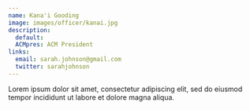 ```yaml
---
name: Kana'i Gooding
image: images/officer/kanai.jpg
description:
  default:
  ACMpres: ACM President
links:
  email: sarah.johnson@gmail.com
  twitter: sarahjohnson
---
```


Lorem ipsum dolor sit amet, consectetur adipiscing elit, sed do eiusmod tempor incididunt ut labore et dolore magna aliqua.
